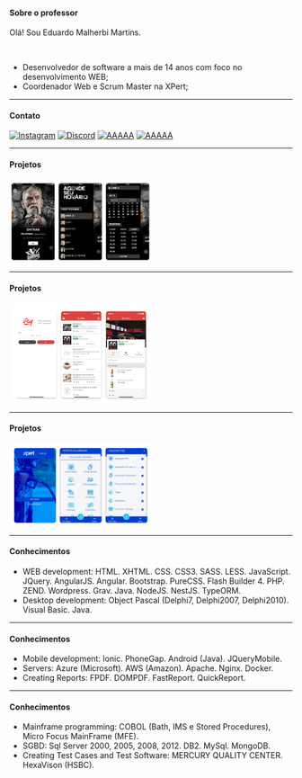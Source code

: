 #### Sobre o professor

Olá! Sou Eduardo Malherbi Martins.

<br>

- Desenvolvedor de software a mais de 14 anos com foco no desenvolvimento WEB;
- Coordenador Web e Scrum Master na XPert;

---

#### Contato

[![Instagram](https://img.shields.io/badge/-Instagram-%23E4405F?style=for-the-badge&logo=instagram&logoColor=white)](https://instagram.com/emalherbi)
[![Discord](https://img.shields.io/badge/Discord-7289DA?style=for-the-badge&logo=discord&logoColor=white)](https://discordapp.com/users/emalherbi)
[![AAAAA](https://img.shields.io/badge/-Gmail-%23333?style=for-the-badge&logo=gmail&logoColor=white)](mailto:emalherbi@gmail.com)
[![AAAAA](https://img.shields.io/badge/-LinkedIn-%230077B5?style=for-the-badge&logo=linkedin&logoColor=white)](https://www.linkedin.com/in/emalherbi)

---

#### Projetos

<img src="./img/app-cacciattori.png" style="width: 50%">

---

#### Projetos

<img src="./img/app-ipay.png" style="width: 50%">

---

#### Projetos

<img src="./img/app-xpertmobile.png" style="width: 50%">

---

#### Conhecimentos

- WEB development: HTML. XHTML. CSS. CSS3. SASS. LESS. JavaScript. JQuery. AngularJS. Angular. Bootstrap. PureCSS. Flash Builder 4. PHP. ZEND. Wordpress. Grav. Java. NodeJS. NestJS. TypeORM.
- Desktop development: Object Pascal (Delphi7, Delphi2007, Delphi2010). Visual Basic. Java.

---

#### Conhecimentos

- Mobile development: Ionic. PhoneGap. Android (Java). JQueryMobile.
- Servers: Azure (Microsoft). AWS (Amazon). Apache. Nginx. Docker.
- Creating Reports: FPDF. DOMPDF. FastReport. QuickReport.

---

#### Conhecimentos

- Mainframe programming: COBOL (Bath, IMS e Stored Procedures), Micro Focus MainFrame (MFE).
- SGBD: Sql Server 2000, 2005, 2008, 2012. DB2. MySql. MongoDB.
- Creating Test Cases and Test Software: MERCURY QUALITY CENTER. HexaVison (HSBC).
